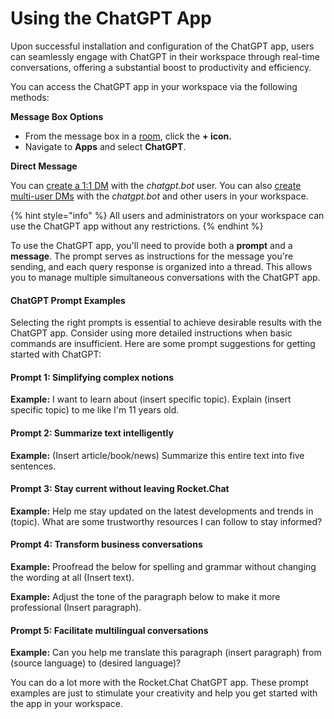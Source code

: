 # Using the ChatGPT App

Upon successful installation and configuration of the ChatGPT app, users can seamlessly engage with ChatGPT in their  workspace through real-time conversations, offering a substantial boost to productivity and efficiency.

You can access the ChatGPT app in your workspace via the following methods:

**Message Box Options**

* From the message box in a [room](../../../../use-rocket.chat/user-guides/rooms/), click the **+ icon.**&#x20;
* Navigate to **Apps** and select **ChatGPT**.

**Direct Message**

You can [create a 1:1 DM](../../../../use-rocket.chat/user-guides/rooms/direct-messages/create-a-new-direct-message.md#create-a-new-direct-message-1-1) with the _chatgpt.bot_ user. You can also [create multi-user DMs](../../../../use-rocket.chat/user-guides/rooms/direct-messages/create-a-new-direct-message.md#create-a-new-multi-user-direct-message-1-m) with the _chatgpt.bot_ and other users in your workspace.

{% hint style="info" %}
All users and administrators on your workspace can use the ChatGPT app without any restrictions.
{% endhint %}

To use the ChatGPT app, you'll need to provide both a **prompt** and a **message**. The prompt serves as instructions for the message you're sending, and each query response is organized into a thread. This allows you to manage multiple simultaneous conversations with the ChatGPT app.

#### ChatGPT Prompt Examples

Selecting the right prompts is essential to achieve desirable results with the ChatGPT app. Consider using more detailed instructions when basic commands are insufficient. Here are some prompt suggestions for getting started with ChatGPT:

#### Prompt 1: Simplifying complex notions

**Example:** I want to learn about (insert specific topic). Explain (insert specific topic) to me like I'm 11 years old.

#### Prompt 2: Summarize text intelligently

**Example:** (Insert article/book/news) Summarize this entire text into five sentences.&#x20;

#### Prompt 3: Stay current without leaving Rocket.Chat&#x20;

**Example:** Help me stay updated on the latest developments and trends in (topic). What are some trustworthy resources I can follow to stay informed?

#### Prompt 4: Transform business conversations

**Example:** Proofread the below for spelling and grammar without changing the wording at all (Insert text).&#x20;

**Example:** Adjust the tone of the paragraph below to make it more professional (Insert paragraph).&#x20;

#### Prompt 5: Facilitate multilingual conversations

**Example:** Can you help me translate this paragraph (insert paragraph) from (source language) to (desired language)?&#x20;

You can do a lot more with the Rocket.Chat ChatGPT app. These prompt examples are just to stimulate your creativity and help you get started with the app in your workspace.&#x20;
